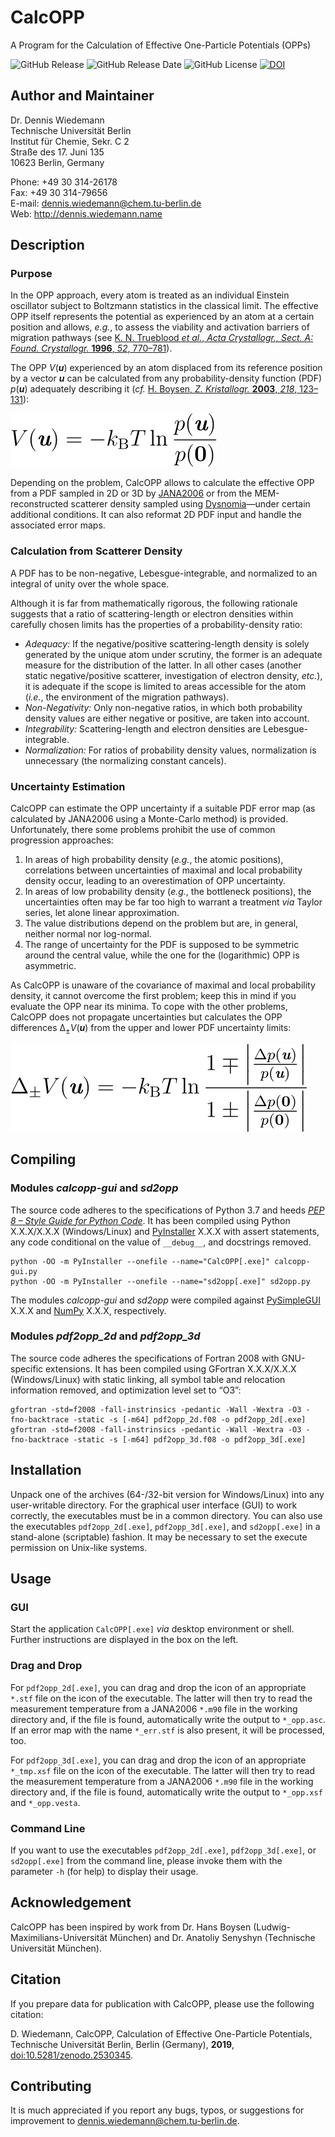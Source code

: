 # CalcOPP
A Program for the Calculation of Effective One-Particle Potentials (OPPs)

![GitHub Release](https://img.shields.io/github/release/dewiedem/calcopp/all.svg) ![GitHub Release Date](https://img.shields.io/github/release-date/dewiedem/calcopp.svg) ![GitHub License](https://img.shields.io/github/license/dewiedem/calcopp.svg) [![DOI](https://zenodo.org/badge/147833200.svg)](https://zenodo.org/badge/latestdoi/147833200)

## Author and Maintainer
Dr. Dennis Wiedemann\
Technische Universität Berlin\
Institut für Chemie, Sekr. C 2\
Straße des 17. Juni 135\
10623 Berlin, Germany

Phone:	+49 30 314-26178\
Fax:	+49 30 314-79656\
E-mail:	[dennis.wiedemann@chem.tu-berlin.de](mailto:dennis.wiedemann@chem.tu-berlin.de)\
Web:	http://dennis.wiedemann.name

## Description
### Purpose
In the OPP approach, every atom is treated as an individual Einstein oscillator subject to Boltzmann statistics in the classical limit. The effective OPP itself represents the potential as experienced by an atom at a certain position and allows, *e.g.*, to assess the viability and activation barriers of migration pathways (see [K. N. Trueblood *et al.*, *Acta Crystallogr., Sect. A: Found. Crystallogr.* **1996**, *52*, 770–781](https://doi.org/10.1107/S0108767396005697)).

The OPP *V*(***u***) experienced by an atom displaced from its reference position by a vector ***u*** can be calculated from any probability-density function (PDF) *p*(***u***) adequately describing it (*cf.* [H. Boysen, *Z. Kristallogr.* **2003**, *218*, 123–131](https://doi.org/10.1524/zkri.218.2.123.20668)): 

![Equation 1](./images/equation_1.svg)

Depending on the problem, CalcOPP allows to calculate the effective OPP from a PDF sampled in 2D or 3D by [JANA2006](http://jana.fzu.cz/) or from the MEM-reconstructed scatterer density sampled using [Dysnomia](https://jp-minerals.org/dysnomia/en/)—under certain additional conditions. It can also reformat 2D PDF input and handle the associated error maps.

### Calculation from Scatterer Density 
A PDF has to be non-negative, Lebesgue-integrable, and normalized to an integral of unity over the whole space.

Although it is far from mathematically rigorous, the following rationale suggests that a ratio of scattering-length or electron densities within carefully chosen limits has the properties of a probability-density ratio:
- *Adequacy:* If the negative/positive scattering-length density is solely generated by the unique atom under scrutiny, the former is an adequate measure for the distribution of the latter. In all other cases (another static negative/positive scatterer, investigation of electron density, *etc.*), it is adequate if the scope is limited to areas accessible for the atom (*i.e.*, the environment of the migration pathways).
- *Non-Negativity:* Only non-negative ratios, in which both probability density values are either negative or positive, are taken into account.
- *Integrability:* Scattering-length and electron densities are Lebesgue-integrable.
- *Normalization:* For ratios of probability density values, normalization is unnecessary (the normalizing constant cancels).

### Uncertainty Estimation
CalcOPP can estimate the OPP uncertainty if a suitable PDF error map (as calculated by JANA2006 using a Monte-Carlo method) is provided. Unfortunately, there some problems prohibit the use of common progression approaches:
1. In areas of high probability density (*e.g.*, the atomic positions), correlations between uncertainties of maximal and local probability density occur, leading to an overestimation of OPP uncertainty.
2. In areas of low probability density (*e.g.*, the bottleneck positions), the uncertainties often may be far too high to warrant a treatment *via* Taylor series, let alone linear approximation.
3. The value distributions depend on the problem but are, in general, neither normal nor log-normal.
4. The range of uncertainty for the PDF is supposed to be symmetric around the central value, while the one for the (logarithmic) OPP is asymmetric.

As CalcOPP is unaware of the covariance of maximal and local probability density, it cannot overcome the first problem; keep this in mind if you evaluate the OPP near its minima. To cope with the other problems, CalcOPP does not propagate uncertainties but calculates the OPP differences Δ<sub>±</sub>*V*(***u***) from the upper and lower PDF uncertainty limits:

![Equation 2](./images/equation_2.svg)

## Compiling
### Modules *calcopp-gui* and *sd2opp*
The source code adheres to the specifications of Python 3.7 and heeds [*PEP 8 – Style Guide for Python Code*](https://www.python.org/dev/peps/pep-0008/). It has been compiled using Python X.X.X/X.X.X (Windows/Linux) and [PyInstaller](https://www.pyinstaller.org/) X.X.X with assert statements, any code conditional on the value of `__debug__`, and docstrings removed.

```
python -OO -m PyInstaller --onefile --name="CalcOPP[.exe]" calcopp-gui.py
python -OO -m PyInstaller --onefile --name="sd2opp[.exe]" sd2opp.py
```

The modules *calcopp-gui* and *sd2opp* were compiled against [PySimpleGUI](https://pypi.org/project/PySimpleGUI/) X.X.X and [NumPy](https://www.numpy.org/) X.X.X, respectively.

### Modules *pdf2opp_2d* and *pdf2opp_3d*
The source code adheres the specifications of Fortran 2008 with GNU-specific extensions. It has been compiled using GFortran X.X.X/X.X.X (Windows/Linux) with static linking, all symbol table and relocation information removed, and optimization level set to “O3”:

```
gfortran -std=f2008 -fall-instrinsics -pedantic -Wall -Wextra -O3 -fno-backtrace -static -s [-m64] pdf2opp_2d.f08 -o pdf2opp_2d[.exe]
gfortran -std=f2008 -fall-instrinsics -pedantic -Wall -Wextra -O3 -fno-backtrace -static -s [-m64] pdf2opp_3d.f08 -o pdf2opp_3d[.exe]
```

## Installation
Unpack one of the archives (64-/32-bit version for Windows/Linux) into any user-writable directory. For the graphical user interface (GUI) to work correctly, the executables must be in a common directory. You can also use the executables `pdf2opp_2d[.exe]`, `pdf2opp_3d[.exe]`, and `sd2opp[.exe]` in a stand-alone (scriptable) fashion. It may be necessary to set the execute permission on Unix-like systems.

## Usage
### GUI
Start the application `CalcOPP[.exe]` *via* desktop environment or shell. Further instructions are displayed in the box on the left. 

### Drag and Drop
For `pdf2opp_2d[.exe]`, you can drag and drop the icon of an appropriate `*.stf` file on the icon of the executable. The latter will then try to read the measurement temperature from a JANA2006 `*.m90` file in the working directory and, if the file is found, automatically write the output to `*_opp.asc`. If an error map with the name `*_err.stf` is also present, it will be processed, too.

For `pdf2opp_3d[.exe]`, you can drag and drop the icon of an appropriate `*_tmp.xsf` file on the icon of the executable. The latter will then try to read the measurement temperature from a JANA2006 `*.m90` file in the working directory and, if the file is found, automatically write the output to `*_opp.xsf` and `*_opp.vesta`.

### Command Line
If you want to use the executables `pdf2opp_2d[.exe]`, `pdf2opp_3d[.exe]`, or `sd2opp[.exe]` from the command line, please invoke them with the parameter `-h` (for help) to display their usage.

## Acknowledgement
CalcOPP has been inspired by work from Dr. Hans Boysen (Ludwig-Maximilians-Universität München) and Dr. Anatoliy Senyshyn (Technische Universität München).

## Citation
If you prepare data for publication with CalcOPP, please use the following citation:

D. Wiedemann, CalcOPP, Calculation of Effective One-Particle Potentials, Technische Universität Berlin, Berlin (Germany), **2019**, [doi:10.5281/zenodo.2530345](https://doi.org/10.5281/zenodo.2530345).

## Contributing
It is much appreciated if you report any bugs, typos, or suggestions for improvement to [dennis.wiedemann@chem.tu-berlin.de](mailto:dennis.wiedemann@chem.tu-berlin.de).
